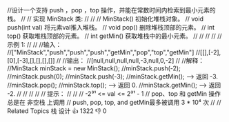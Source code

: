 //设计一个支持 push ，pop ，top 操作，并能在常数时间内检索到最小元素的栈。 
//
// 实现 MinStack 类: 
//
// 
// MinStack() 初始化堆栈对象。 
// void push(int val) 将元素val推入堆栈。 
// void pop() 删除堆栈顶部的元素。 
// int top() 获取堆栈顶部的元素。 
// int getMin() 获取堆栈中的最小元素。 
// 
//
// 
//
// 示例 1: 
//
// 
//输入：
//["MinStack","push","push","push","getMin","pop","top","getMin"]
//[[],[-2],[0],[-3],[],[],[],[]]
//
//输出：
//[null,null,null,null,-3,null,0,-2]
//
//解释：
//MinStack minStack = new MinStack();
//minStack.push(-2);
//minStack.push(0);
//minStack.push(-3);
//minStack.getMin();   --> 返回 -3.
//minStack.pop();
//minStack.top();      --> 返回 0.
//minStack.getMin();   --> 返回 -2.
// 
//
// 
//
// 提示： 
//
// 
// -2³¹ <= val <= 2³¹ - 1 
// pop、top 和 getMin 操作总是在 非空栈 上调用 
// push, pop, top, and getMin最多被调用 3 * 10⁴ 次 
// 
// Related Topics 栈 设计 👍 1322 👎 0

